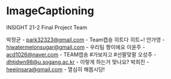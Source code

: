 # ImageCaptioning
 INSIGHT 21-2 Final Project Team
 
 박정균 - park32323@gmail.com - Team캡숑 히트다 히트~!
 안가영 - hiwatermelonsugar@gmail.com - 우리팀 짱이에요
 이윤주 - acd1026@naver.com - TEAM캡숑 #가보자고 #선팔맞팔
 오성주 - dhtjdwn98@u.sogang.ac.kr - 이렇게 하는거 맞나요?
 박희진 - heejinsara@gmail.com - 열심히 해봅시당!
